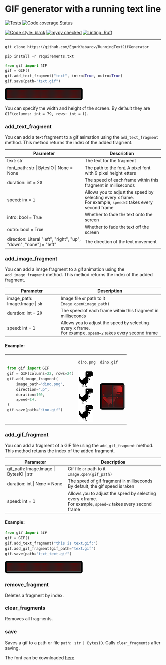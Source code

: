 
# GIF generator with a running text line

[![Tests](https://github.com/EgorKhabarov/RunningTextGifGenerator/actions/workflows/tests.yml/badge.svg)](https://github.com/EgorKhabarov/RunningTextGifGenerator/actions/workflows/tests.yml)
[![Code coverage Status](https://codecov.io/gh/EgorKhabarov/RunningTextGifGenerator/branch/master/graph/badge.svg)](https://codecov.io/gh/EgorKhabarov/RunningTextGifGenerator)

[![Code style: black](https://img.shields.io/badge/code%20style-black-000000.svg)](https://github.com/psf/black)
[![mypy checked](https://img.shields.io/badge/mypy-checked-blue)](https://github.com/python/mypy)
[![Linting: Ruff](https://img.shields.io/endpoint?url=https://raw.githubusercontent.com/charliermarsh/ruff/main/assets/badge/v2.json)](https://github.com/astral-sh/ruff)

---

```shell
git clone https://github.com/EgorKhabarov/RunningTextGifGenerator
```

```shell
pip install -r requirements.txt
```

```python
from gif import GIF
gif = GIF()
gif.add_text_fragment("text", intro=True, outro=True)
gif.save(path="text.gif")
```
![text.gif](readme_content/text.gif)

You can specify the width and height of the screen.
By default they are `GIF(columns: int = 79, rows: int = 1)`.

### add_text_fragment

You can add a text fragment to a gif animation using the `add_text_fragment` method.
This method returns the index of the added fragment.

| Parameter                                                           | Description                                                                                                   |
|---------------------------------------------------------------------|---------------------------------------------------------------------------------------------------------------|
| text: str                                                           | The text for the fragment                                                                                     |
| font_path: str \| BytesIO \| None = None                            | The path to the font. A pixel font with 9 pixel height letters                                                |
| duration: int = 20                                                  | The speed of each frame within this fragment in milliseconds                                                  |
| speed: int = 1                                                      | Allows you to adjust the speed by selecting every x frame.<br>For example, `speed=2` takes every second frame |
| intro: bool = True                                                  | Whether to fade the text onto the screen                                                                      |
| outro: bool = True                                                  | Whether to fade the text off the screen                                                                       |
| direction: Literal\["left", "right", "up", "down", "none"] = "left" | The direction of the text movement                                                                            |

### add_image_fragment

You can add a image fragment to a gif animation using the `add_image_fragment` method.
This method returns the index of the added fragment.

| Parameter                      | Description                                                                                                   |
|--------------------------------|---------------------------------------------------------------------------------------------------------------|
| image_path: Image.Image \| str | Image file or path to it<br/>`Image.open(image_path)`                                                         |
| duration: int = 20             | The speed of each frame within this fragment in milliseconds                                                  |
| speed: int = 1                 | Allows you to adjust the speed by selecting every x frame.<br>For example, `speed=2` takes every second frame |

#### Example:

<table><tbody>
<tr><td rowspan="2">

```python
from gif import GIF
gif = GIF(columns=22, rows=24)
gif.add_image_fragment(
    image_path="dino.png",
    direction="up",
    duration=100,
    speed=24,
)
gif.save(path="dino.gif")

```
</td><td>

`dino.png`
</td><td>

`dino.gif`
</td></tr>
<tr>
<td><img alt="dino.png" src="readme_content/dino.png" width="50" style="image-rendering: pixelated;"></td>
<td><img alt="dino.gif" src="readme_content/dino.gif" width="80" style="image-rendering: pixelated;"></td>
</tr></tbody></table>


### add_gif_fragment

You can add a fragment of a GIF file using the `add_gif_fragment` method.
This method returns the index of the added fragment.

| Parameter                               | Description                                                                                                   |
|-----------------------------------------|---------------------------------------------------------------------------------------------------------------|
| gif_path: Image.Image \| BytesIO \| str | Gif file or path to it<br/>`Image.open(gif_path)`                                                             |
| duration: int \| None = None            | The speed of gif fragment in milliseconds<br/>By default, the gif speed is taken                              |
| speed: int = 1                          | Allows you to adjust the speed by selecting every x frame.<br>For example, `speed=2` takes every second frame |

#### Example:

```python
from gif import GIF
gif = GIF()
gif.add_text_fragment("this is text.gif:")
gif.add_gif_fragment(gif_path="text.gif")
gif.save(path="text_text.gif")
```
![text_text.gif](readme_content/text_text.gif)

### remove_fragment
Deletes a fragment by index.

### clear_fragments
Removes all fragments.

### save
Saves a gif to a path or file `path: str | BytesIO`.
Calls `clear_fragments` after saving.

The font can be downloaded [here](https://fonts-online.ru/fonts/monocraft)

